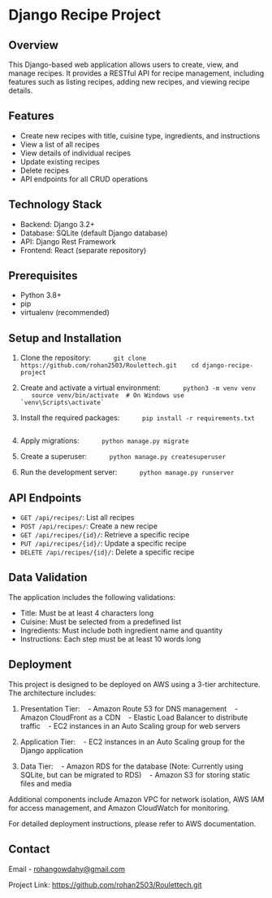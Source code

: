 # Django Recipe Project

## Overview

This Django-based web application allows users to create, view, and manage recipes. It provides a RESTful API for recipe management, including features such as listing recipes, adding new recipes, and viewing recipe details.

## Features

- Create new recipes with title, cuisine type, ingredients, and instructions
- View a list of all recipes
- View details of individual recipes
- Update existing recipes
- Delete recipes
- API endpoints for all CRUD operations

## Technology Stack

- Backend: Django 3.2+
- Database: SQLite (default Django database)
- API: Django Rest Framework
- Frontend: React (separate repository)

## Prerequisites

- Python 3.8+
- pip
- virtualenv (recommended)

## Setup and Installation

1. Clone the repository:
   ```
   git clone https://github.com/rohan2503/Roulettech.git
   cd django-recipe-project
   ```

2. Create and activate a virtual environment:
   ```
   python3 -m venv venv
   source venv/bin/activate  # On Windows use `venv\Scripts\activate`
   ```

3. Install the required packages:
   ```
   pip install -r requirements.txt
   ```

4. Apply migrations:
   ```
   python manage.py migrate
   ```

5. Create a superuser:
   ```
   python manage.py createsuperuser
   ```

6. Run the development server:
   ```
   python manage.py runserver
   ```

## API Endpoints

- `GET /api/recipes/`: List all recipes
- `POST /api/recipes/`: Create a new recipe
- `GET /api/recipes/{id}/`: Retrieve a specific recipe
- `PUT /api/recipes/{id}/`: Update a specific recipe
- `DELETE /api/recipes/{id}/`: Delete a specific recipe

## Data Validation

The application includes the following validations:

- Title: Must be at least 4 characters long
- Cuisine: Must be selected from a predefined list
- Ingredients: Must include both ingredient name and quantity
- Instructions: Each step must be at least 10 words long

## Deployment

This project is designed to be deployed on AWS using a 3-tier architecture. The architecture includes:

1. Presentation Tier:
   - Amazon Route 53 for DNS management
   - Amazon CloudFront as a CDN
   - Elastic Load Balancer to distribute traffic
   - EC2 instances in an Auto Scaling group for web servers

2. Application Tier:
   - EC2 instances in an Auto Scaling group for the Django application

3. Data Tier:
   - Amazon RDS for the database (Note: Currently using SQLite, but can be migrated to RDS)
   - Amazon S3 for storing static files and media

Additional components include Amazon VPC for network isolation, AWS IAM for access management, and Amazon CloudWatch for monitoring.

For detailed deployment instructions, please refer to AWS documentation.

## Contact

Email - rohangowdahy@gmail.com

Project Link: https://github.com/rohan2503/Roulettech.git